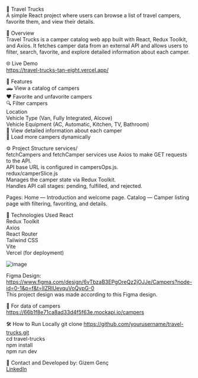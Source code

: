 🚐 Travel Trucks  
A simple React project where users can browse a list of travel campers, favorite them, and view their details.

📌 Overview  
Travel Trucks is a camper catalog web app built with React, Redux Toolkit, and Axios. It fetches camper data from an external API and allows users to filter, search, favorite, and explore detailed information about each camper.

🌐 Live Demo  
https://travel-trucks-tan-eight.vercel.app/

📂 Features  
🛻 View a catalog of campers  
❤️ Favorite and unfavorite campers  
🔍 Filter campers  
      Location  
      Vehicle Type (Van, Fully Integrated, Alcove)  
      Vehicle Equipment (AC, Automatic, Kitchen, TV, Bathroom)  
📖 View detailed information about each camper  
🔄 Load more campers dynamically  

⚙️ Project Structure
services/  
fetchCampers and fetchCamper services use Axios to make GET requests to the API.  
API base URL is configured in campersOps.js.  
redux/camperSlice.js  
Manages the camper state via Redux Toolkit.  
Handles API call stages: pending, fulfilled, and rejected.  

Pages:
Home — Introduction and welcome page.
Catalog — Camper listing page with filtering, favoriting, and details.

🚀 Technologies Used
React   
Redux Toolkit  
Axios  
React Router  
Tailwind CSS  
Vite  
Vercel (for deployment)  

![image](https://github.com/user-attachments/assets/e069cec0-ae22-4b95-91f5-f7ed44748c48)


Figma Design:
https://www.figma.com/design/6vTbzaB3EPgOreQz2jOJJe/Campers?node-id=0-1&p=f&t=IlZRlUevquVoQypG-0   
This project design was made according to this Figma design.

🚐 For data of campers
https://66b1f8e71ca8ad33d4f5f63e.mockapi.io/campers

🛠️ How to Run Locally
git clone https://github.com/yourusername/travel-trucks.git  
cd travel-trucks  
npm install  
npm run dev  

📧 Contact and Developed by:
Gizem Genç  
[LinkedIn](https://www.linkedin.com/in/gizem-genc/)
